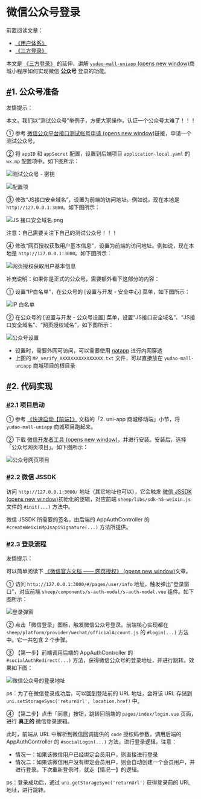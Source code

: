# 微信公众号登录

前置阅读文章：

- [《用户体系》](https://doc.iocoder.cn/user-center/)
- [《三方登录》](https://doc.iocoder.cn/social-user/)

本文是 [《三方登录》](https://doc.iocoder.cn/social-user/) 的延伸，讲解 [`yudao-mall-uniapp` (opens new window)](https://github.com/yudaocode/yudao-mall-uniapp)商城小程序如何实现微信 **公众号** 登录的功能。

## [#](https://doc.iocoder.cn/member/weixin-mp-login/#_1-公众号准备)1. 公众号准备

友情提示：

本文，我们以“测试公众号”举例子，方便大家操作，认证一个公众号太难了！！！

① 参考 [微信公众平台接口测试帐号申请 (opens new window)](https://mp.weixin.qq.com/debug/cgi-bin/sandbox?t=sandbox/login)链接，申请一个测试公众号。

② 将 `appID` 和 `appSecret` 配置，设置到后端项目 `application-local.yaml` 的 `wx.mp` 配置项中。如下图所示：

![测试公众号 - 密钥](https://doc.iocoder.cn/img/%E4%BC%9A%E5%91%98%E6%89%8B%E5%86%8C/%E5%85%AC%E4%BC%97%E5%8F%B7%E7%99%BB%E5%BD%95/%E6%B5%8B%E8%AF%95%E5%85%AC%E4%BC%97%E5%8F%B7-%E5%AF%86%E9%92%A5.png)

![ 配置项](https://doc.iocoder.cn/img/%E4%BC%9A%E5%91%98%E6%89%8B%E5%86%8C/%E5%85%AC%E4%BC%97%E5%8F%B7%E7%99%BB%E5%BD%95/%E5%90%8E%E7%AB%AF%E9%85%8D%E7%BD%AE%E9%A1%B9.png)

③ 修改“JS接口安全域名”，设置为前端的访问地址。例如说，现在本地是 `http://127.0.0.1:3000`。如下图所示：

![JS 接口安全域名.png](https://doc.iocoder.cn/img/%E4%BC%9A%E5%91%98%E6%89%8B%E5%86%8C/%E5%85%AC%E4%BC%97%E5%8F%B7%E7%99%BB%E5%BD%95/JS%E6%8E%A5%E5%8F%A3%E5%AE%89%E5%85%A8%E5%9F%9F%E5%90%8D.png)

注意：自己需要关注下自己的测试公众号！！！

④ 修改“网页授权获取用户基本信息”，设置为前端的访问地址。例如说，现在本地是 `http://127.0.0.1:3000`。如下图所示：

![网页授权获取用户基本信息](https://doc.iocoder.cn/img/%E4%BC%9A%E5%91%98%E6%89%8B%E5%86%8C/%E5%85%AC%E4%BC%97%E5%8F%B7%E7%99%BB%E5%BD%95/%E7%BD%91%E9%A1%B5%E6%8E%88%E6%9D%83%E8%8E%B7%E5%8F%96%E7%94%A8%E6%88%B7%E5%9F%BA%E6%9C%AC%E4%BF%A1%E6%81%AF.png)

补充说明：如果你是正式的公众号，需要额外看下这部分的内容：

① 设置“IP白名单”，在公众号的 [设置与开发 - 安全中心] 菜单，如下图所示：

![IP 白名单](https://doc.iocoder.cn/img/%E4%BC%9A%E5%91%98%E6%89%8B%E5%86%8C/%E5%85%AC%E4%BC%97%E5%8F%B7%E7%99%BB%E5%BD%95/IP%E7%99%BD%E5%90%8D%E5%8D%95.png)

② 在公众号的 [设置与开发 - 公众号设置] 菜单，设置“JS接口安全域名”、“JS接口安全域名”、“网页授权域名”，如下图所示：

![公众号设置](https://doc.iocoder.cn/img/%E4%BC%9A%E5%91%98%E6%89%8B%E5%86%8C/%E5%85%AC%E4%BC%97%E5%8F%B7%E7%99%BB%E5%BD%95/%E5%85%AC%E4%BC%97%E5%8F%B7%E8%AE%BE%E7%BD%AE.png)

- 设置时，需要外网可访问，可以需要使用 [natapp](https://doc.iocoder.cn/natapp/) 进行内网穿透
- 上图的 `MP_verify_XXXXXXXXXXXXXXXX.txt` 文件，可以直接放在 `yudao-mall-uniapp` 商城项目的根目录

## [#](https://doc.iocoder.cn/member/weixin-mp-login/#_2-代码实现)2. 代码实现

### [#](https://doc.iocoder.cn/member/weixin-mp-login/#_2-1-项目启动)2.1 项目启动

① 参考 [《快速启动【前端】》](https://doc.iocoder.cn/quick-start-front/) 文档的「2. uni-app 商城移动端」小节，将 `yudao-mall-uniapp` 商城项目跑起来。

② 下载 [微信开发者工具 (opens new window)](https://developers.weixin.qq.com/miniprogram/dev/devtools/download.html)，并进行安装。安装后，选择「公众号网页项目」。如下图所示：

![公众号网页项目](https://doc.iocoder.cn/img/%E4%BC%9A%E5%91%98%E6%89%8B%E5%86%8C/%E5%85%AC%E4%BC%97%E5%8F%B7%E7%99%BB%E5%BD%95/%E5%85%AC%E4%BC%97%E5%8F%B7%E7%BD%91%E9%A1%B5%E9%A1%B9%E7%9B%AE.png)

### [#](https://doc.iocoder.cn/member/weixin-mp-login/#_2-2-微信-jssdk)2.2 微信 JSSDK

访问 `http://127.0.0.1:3000/` 地址（其它地址也可以），它会触发 [微信 JSSDK (opens new window)](https://developers.weixin.qq.com/doc/offiaccount/OA_Web_Apps/JS-SDK.html)初始化的逻辑，对应前端 `sheep/libs/sdk-h5-weixin.js` 文件的 `#init(...)` 方法中。

微信 JSSDK 所需要的签名，由后端的 AppAuthController 的 `#createWeixinMpJsapiSignature(...)` 方法所提供。

### [#](https://doc.iocoder.cn/member/weixin-mp-login/#_2-3-登录流程)2.3 登录流程

友情提示：

可以简单阅读下 [《微信官方文档 —— 网页授权》 (opens new window)](https://developers.weixin.qq.com/doc/offiaccount/OA_Web_Apps/Wechat_webpage_authorization.html)文章。

① 访问 `http://127.0.0.1:3000/#/pages/user/info` 地址，触发弹出“登录窗口”，对应前端 `sheep/components/s-auth-modal/s-auth-modal.vue` 组件。如下图所示：

![登录弹窗](https://doc.iocoder.cn/img/%E4%BC%9A%E5%91%98%E6%89%8B%E5%86%8C/%E5%85%AC%E4%BC%97%E5%8F%B7%E7%99%BB%E5%BD%95/%E7%99%BB%E5%BD%95%E5%BC%B9%E7%AA%97.png)

② 点击「微信登录」图标，触发微信公众号登录。前端核心实现都在 `sheep/platform/provider/wechat/officialAccount.js` 的 `#login(...)` 方法中。它一共包含 2 个步骤。

③ 【第一步】前端调用后端的 AppAuthController 的 `#socialAuthRedirect(...)` 方法，获得微信公众号的登录地址，并进行跳转。效果如下图：

![微信公众号的登录地址](https://doc.iocoder.cn/img/%E4%BC%9A%E5%91%98%E6%89%8B%E5%86%8C/%E5%85%AC%E4%BC%97%E5%8F%B7%E7%99%BB%E5%BD%95/%E5%BE%AE%E4%BF%A1%E5%85%AC%E4%BC%97%E5%8F%B7%E7%9A%84%E7%99%BB%E5%BD%95%E5%9C%B0%E5%9D%80.png)

ps：为了在微信登录成功后，可以回到登陆前的 URL 地址，会将该 URL 存储到 `uni.setStorageSync('returnUrl', location.href)` 中。

④ 【第二步】点击「同意」按钮，跳转回前端的 `pages/index/login.vue` 页面，进行 **真正的** 微信登录逻辑。

此时，前端从 URL 中解析到微信回调提供的 `code` 授权码参数，调用后端的 AppAuthController 的 `#socialLogin(...)` 方法，进行登录逻辑。注意：

- 情况一：如果该微信用户已经绑定会员用户，则直接进行登录
- 情况二：如果该微信用户没有绑定会员用户，则会自动创建一个会员用户，并进行登录。下次重新登录时，就走【情况一】的逻辑。

ps：登录成功后，通过 `uni.getStorageSync('returnUrl')` 获得登录前的 URL 地址，进行跳转。